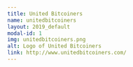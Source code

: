 ```yaml
---
title: United Bitcoiners
name: unitedbitcoiners
layout: 2019_default
modal-id: 1
img: unitedbitcoiners.png
alt: Logo of United Bitcoiners
link: http://www.unitedbitcoiners.com/
---
```

